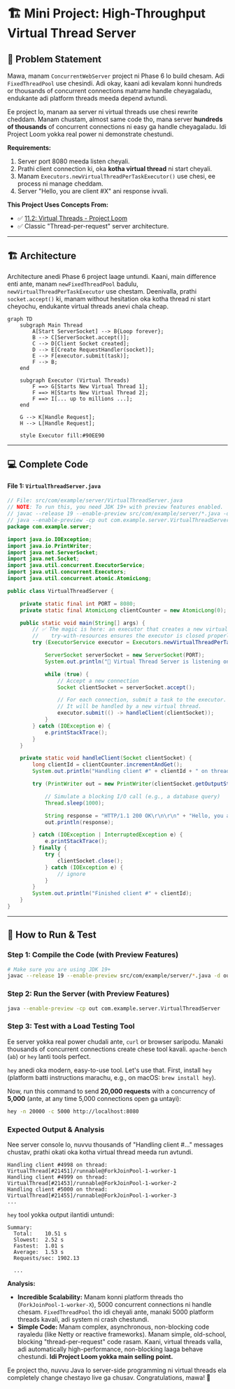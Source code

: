 # 🏗️ Mini Project: High-Throughput Virtual Thread Server

## 🤔 Problem Statement
Mawa, manam `ConcurrentWebServer` project ni Phase 6 lo build chesam. Adi `FixedThreadPool` use chesindi. Adi okay, kaani adi kevalam konni hundreds or thousands of concurrent connections matrame handle cheyagaladu, endukante adi platform threads meeda depend avtundi.

Ee project lo, manam aa server ni virtual threads use chesi rewrite cheddam. Manam chustam, almost same code tho, mana server **hundreds of thousands** of concurrent connections ni easy ga handle cheyagaladu. Idi Project Loom yokka real power ni demonstrate chestundi.

**Requirements:**
1.  Server port 8080 meeda listen cheyali.
2.  Prathi client connection ki, oka **kotha virtual thread** ni start cheyali.
3.  Manam `Executors.newVirtualThreadPerTaskExecutor()` use chesi, ee process ni manage cheddam.
4.  Server "Hello, you are client #X" ani response ivvali.

**This Project Uses Concepts From:**
- ✅ [11.2: Virtual Threads - Project Loom](../02-Virtual-Threads-Project-Loom.md)
- ✅ Classic "Thread-per-request" server architecture.

---

## 🏗️ Architecture
Architecture anedi Phase 6 project laage untundi. Kaani, main difference enti ante, manam `newFixedThreadPool` badulu, `newVirtualThreadPerTaskExecutor` use chestam. Deenivalla, prathi `socket.accept()` ki, manam without hesitation oka kotha thread ni start cheyochu, endukante virtual threads anevi chala cheap.

```mermaid
graph TD
    subgraph Main Thread
        A[Start ServerSocket] --> B{Loop forever};
        B --> C[ServerSocket.accept()];
        C --> D[Client Socket created];
        D --> E[Create RequestHandler(socket)];
        E --> F[executor.submit(task)];
        F --> B;
    end

    subgraph Executor (Virtual Threads)
        F ==> G[Starts New Virtual Thread 1];
        F ==> H[Starts New Virtual Thread 2];
        F ==> I[... up to millions ...];
    end

    G --> K[Handle Request];
    H --> L[Handle Request];

    style Executor fill:#90EE90
```

---

## 💻 Complete Code

#### File 1: `VirtualThreadServer.java`
```java
// File: src/com/example/server/VirtualThreadServer.java
// NOTE: To run this, you need JDK 19+ with preview features enabled.
// javac --release 19 --enable-preview src/com/example/server/*.java -d out
// java --enable-preview -cp out com.example.server.VirtualThreadServer
package com.example.server;

import java.io.IOException;
import java.io.PrintWriter;
import java.net.ServerSocket;
import java.net.Socket;
import java.util.concurrent.ExecutorService;
import java.util.concurrent.Executors;
import java.util.concurrent.atomic.AtomicLong;

public class VirtualThreadServer {

    private static final int PORT = 8080;
    private static final AtomicLong clientCounter = new AtomicLong(0);

    public static void main(String[] args) {
        // ✅ The magic is here: an executor that creates a new virtual thread for each task.
        //    try-with-resources ensures the executor is closed properly on exit.
        try (ExecutorService executor = Executors.newVirtualThreadPerTaskExecutor()) {

            ServerSocket serverSocket = new ServerSocket(PORT);
            System.out.println("🚀 Virtual Thread Server is listening on port " + PORT);

            while (true) {
                // Accept a new connection
                Socket clientSocket = serverSocket.accept();

                // For each connection, submit a task to the executor.
                // It will be handled by a new virtual thread.
                executor.submit(() -> handleClient(clientSocket));
            }
        } catch (IOException e) {
            e.printStackTrace();
        }
    }

    private static void handleClient(Socket clientSocket) {
        long clientId = clientCounter.incrementAndGet();
        System.out.println("Handling client #" + clientId + " on thread: " + Thread.currentThread());

        try (PrintWriter out = new PrintWriter(clientSocket.getOutputStream(), true)) {

            // Simulate a blocking I/O call (e.g., a database query)
            Thread.sleep(1000);

            String response = "HTTP/1.1 200 OK\r\n\r\n" + "Hello, you are client #" + clientId;
            out.println(response);

        } catch (IOException | InterruptedException e) {
            e.printStackTrace();
        } finally {
            try {
                clientSocket.close();
            } catch (IOException e) {
                // ignore
            }
        }
        System.out.println("Finished client #" + clientId);
    }
}
```

---

## 🚀 How to Run & Test

### Step 1: Compile the Code (with Preview Features)
```bash
# Make sure you are using JDK 19+
javac --release 19 --enable-preview src/com/example/server/*.java -d out
```

### Step 2: Run the Server (with Preview Features)
```bash
java --enable-preview -cp out com.example.server.VirtualThreadServer
```

### Step 3: Test with a Load Testing Tool
Ee server yokka real power chudali ante, `curl` or browser saripodu. Manaki thousands of concurrent connections create chese tool kavali. `apache-bench` (`ab`) or `hey` lanti tools perfect.

`hey` anedi oka modern, easy-to-use tool. Let's use that.
First, install `hey` (platform batti instructions marachu, e.g., on macOS: `brew install hey`).

Now, run this command to send **20,000 requests** with a concurrency of **5,000** (ante, at any time 5,000 connections open ga untayi):
```bash
hey -n 20000 -c 5000 http://localhost:8080
```

### Expected Output & Analysis
Nee server console lo, nuvvu thousands of "Handling client #..." messages chustav, prathi okati oka kotha virtual thread meeda run avtundi.
```
Handling client #4998 on thread: VirtualThread[#21451]/runnable@ForkJoinPool-1-worker-1
Handling client #4999 on thread: VirtualThread[#21453]/runnable@ForkJoinPool-1-worker-2
Handling client #5000 on thread: VirtualThread[#21455]/runnable@ForkJoinPool-1-worker-3
...
```
`hey` tool yokka output ilantidi untundi:
```
Summary:
  Total:	10.51 s
  Slowest:	2.52 s
  Fastest:	1.01 s
  Average:	1.53 s
  Requests/sec:	1902.13

  ...
```
**Analysis:**
- **Incredible Scalability:** Manam konni platform threads tho (`ForkJoinPool-1-worker-X`), 5000 concurrent connections ni handle chesam. `FixedThreadPool` tho idi cheyali ante, manaki 5000 platform threads kavali, adi system ni crash chestundi.
- **Simple Code:** Manam complex, asynchronous, non-blocking code rayaledu (like Netty or reactive frameworks). Manam simple, old-school, blocking "thread-per-request" code rasam. Kaani, virtual threads valla, adi automatically high-performance, non-blocking laaga behave chestundi. **Idi Project Loom yokka main selling point.**

Ee project tho, nuvvu Java lo server-side programming ni virtual threads ela completely change chestayo live ga chusav. Congratulations, mawa! 🚀
